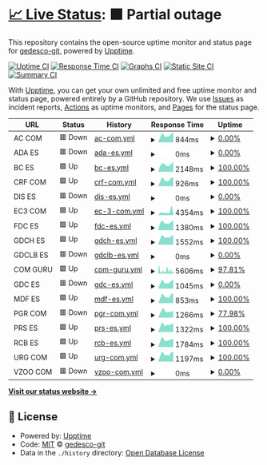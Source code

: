 # [📈 Live Status](https://demo.upptime.js.org): <!--live status--> **🟧 Partial outage**

This repository contains the open-source uptime monitor and status page for [gedesco-git](https://demo.upptime.js.org), powered by [Upptime](https://github.com/upptime/upptime).

[![Uptime CI](https://github.com/gedesco-git/uptime/workflows/Uptime%20CI/badge.svg)](https://github.com/gedesco-git/uptime/actions?query=workflow%3A%22Uptime+CI%22)
[![Response Time CI](https://github.com/gedesco-git/uptime/workflows/Response%20Time%20CI/badge.svg)](https://github.com/gedesco-git/uptime/actions?query=workflow%3A%22Response+Time+CI%22)
[![Graphs CI](https://github.com/gedesco-git/uptime/workflows/Graphs%20CI/badge.svg)](https://github.com/gedesco-git/uptime/actions?query=workflow%3A%22Graphs+CI%22)
[![Static Site CI](https://github.com/gedesco-git/uptime/workflows/Static%20Site%20CI/badge.svg)](https://github.com/gedesco-git/uptime/actions?query=workflow%3A%22Static+Site+CI%22)
[![Summary CI](https://github.com/gedesco-git/uptime/workflows/Summary%20CI/badge.svg)](https://github.com/gedesco-git/uptime/actions?query=workflow%3A%22Summary+CI%22)

With [Upptime](https://upptime.js.org), you can get your own unlimited and free uptime monitor and status page, powered entirely by a GitHub repository. We use [Issues](https://github.com/gedesco-git/uptime/issues) as incident reports, [Actions](https://github.com/gedesco-git/uptime/actions) as uptime monitors, and [Pages](https://demo.upptime.js.org) for the status page.

<!--start: status pages-->
<!-- This summary is generated by Upptime (https://github.com/upptime/upptime) -->
<!-- Do not edit this manually, your changes will be overwritten -->
<!-- prettier-ignore -->
| URL | Status | History | Response Time | Uptime |
| --- | ------ | ------- | ------------- | ------ |
| <img alt="" src="https://icons.duckduckgo.com/ip3/null.ico" height="13"> AC COM | 🟥 Down | [ac-com.yml](https://github.com/gedesco-git/uptime/commits/HEAD/history/ac-com.yml) | <details><summary><img alt="Response time graph" src="./graphs/ac-com/response-time-week.png" height="20"> 844ms</summary><br><a href="https://gedesco-git.github.io/uptime/history/ac-com"><img alt="Response time 521" src="https://img.shields.io/endpoint?url=https%3A%2F%2Fraw.githubusercontent.com%2Fgedesco-git%2Fuptime%2FHEAD%2Fapi%2Fac-com%2Fresponse-time.json"></a><br><a href="https://gedesco-git.github.io/uptime/history/ac-com"><img alt="24-hour response time 1116" src="https://img.shields.io/endpoint?url=https%3A%2F%2Fraw.githubusercontent.com%2Fgedesco-git%2Fuptime%2FHEAD%2Fapi%2Fac-com%2Fresponse-time-day.json"></a><br><a href="https://gedesco-git.github.io/uptime/history/ac-com"><img alt="7-day response time 844" src="https://img.shields.io/endpoint?url=https%3A%2F%2Fraw.githubusercontent.com%2Fgedesco-git%2Fuptime%2FHEAD%2Fapi%2Fac-com%2Fresponse-time-week.json"></a><br><a href="https://gedesco-git.github.io/uptime/history/ac-com"><img alt="30-day response time 832" src="https://img.shields.io/endpoint?url=https%3A%2F%2Fraw.githubusercontent.com%2Fgedesco-git%2Fuptime%2FHEAD%2Fapi%2Fac-com%2Fresponse-time-month.json"></a><br><a href="https://gedesco-git.github.io/uptime/history/ac-com"><img alt="1-year response time 672" src="https://img.shields.io/endpoint?url=https%3A%2F%2Fraw.githubusercontent.com%2Fgedesco-git%2Fuptime%2FHEAD%2Fapi%2Fac-com%2Fresponse-time-year.json"></a></details> | <details><summary><a href="https://gedesco-git.github.io/uptime/history/ac-com">0.00%</a></summary><a href="https://gedesco-git.github.io/uptime/history/ac-com"><img alt="All-time uptime 82.38%" src="https://img.shields.io/endpoint?url=https%3A%2F%2Fraw.githubusercontent.com%2Fgedesco-git%2Fuptime%2FHEAD%2Fapi%2Fac-com%2Fuptime.json"></a><br><a href="https://gedesco-git.github.io/uptime/history/ac-com"><img alt="24-hour uptime 0.00%" src="https://img.shields.io/endpoint?url=https%3A%2F%2Fraw.githubusercontent.com%2Fgedesco-git%2Fuptime%2FHEAD%2Fapi%2Fac-com%2Fuptime-day.json"></a><br><a href="https://gedesco-git.github.io/uptime/history/ac-com"><img alt="7-day uptime 0.00%" src="https://img.shields.io/endpoint?url=https%3A%2F%2Fraw.githubusercontent.com%2Fgedesco-git%2Fuptime%2FHEAD%2Fapi%2Fac-com%2Fuptime-week.json"></a><br><a href="https://gedesco-git.github.io/uptime/history/ac-com"><img alt="30-day uptime 0.00%" src="https://img.shields.io/endpoint?url=https%3A%2F%2Fraw.githubusercontent.com%2Fgedesco-git%2Fuptime%2FHEAD%2Fapi%2Fac-com%2Fuptime-month.json"></a><br><a href="https://gedesco-git.github.io/uptime/history/ac-com"><img alt="1-year uptime 64.81%" src="https://img.shields.io/endpoint?url=https%3A%2F%2Fraw.githubusercontent.com%2Fgedesco-git%2Fuptime%2FHEAD%2Fapi%2Fac-com%2Fuptime-year.json"></a></details>
| <img alt="" src="https://icons.duckduckgo.com/ip3/null.ico" height="13"> ADA ES | 🟥 Down | [ada-es.yml](https://github.com/gedesco-git/uptime/commits/HEAD/history/ada-es.yml) | <details><summary><img alt="Response time graph" src="./graphs/ada-es/response-time-week.png" height="20"> 0ms</summary><br><a href="https://gedesco-git.github.io/uptime/history/ada-es"><img alt="Response time 1305" src="https://img.shields.io/endpoint?url=https%3A%2F%2Fraw.githubusercontent.com%2Fgedesco-git%2Fuptime%2FHEAD%2Fapi%2Fada-es%2Fresponse-time.json"></a><br><a href="https://gedesco-git.github.io/uptime/history/ada-es"><img alt="24-hour response time 0" src="https://img.shields.io/endpoint?url=https%3A%2F%2Fraw.githubusercontent.com%2Fgedesco-git%2Fuptime%2FHEAD%2Fapi%2Fada-es%2Fresponse-time-day.json"></a><br><a href="https://gedesco-git.github.io/uptime/history/ada-es"><img alt="7-day response time 0" src="https://img.shields.io/endpoint?url=https%3A%2F%2Fraw.githubusercontent.com%2Fgedesco-git%2Fuptime%2FHEAD%2Fapi%2Fada-es%2Fresponse-time-week.json"></a><br><a href="https://gedesco-git.github.io/uptime/history/ada-es"><img alt="30-day response time 0" src="https://img.shields.io/endpoint?url=https%3A%2F%2Fraw.githubusercontent.com%2Fgedesco-git%2Fuptime%2FHEAD%2Fapi%2Fada-es%2Fresponse-time-month.json"></a><br><a href="https://gedesco-git.github.io/uptime/history/ada-es"><img alt="1-year response time 1417" src="https://img.shields.io/endpoint?url=https%3A%2F%2Fraw.githubusercontent.com%2Fgedesco-git%2Fuptime%2FHEAD%2Fapi%2Fada-es%2Fresponse-time-year.json"></a></details> | <details><summary><a href="https://gedesco-git.github.io/uptime/history/ada-es">0.00%</a></summary><a href="https://gedesco-git.github.io/uptime/history/ada-es"><img alt="All-time uptime 87.82%" src="https://img.shields.io/endpoint?url=https%3A%2F%2Fraw.githubusercontent.com%2Fgedesco-git%2Fuptime%2FHEAD%2Fapi%2Fada-es%2Fuptime.json"></a><br><a href="https://gedesco-git.github.io/uptime/history/ada-es"><img alt="24-hour uptime 0.00%" src="https://img.shields.io/endpoint?url=https%3A%2F%2Fraw.githubusercontent.com%2Fgedesco-git%2Fuptime%2FHEAD%2Fapi%2Fada-es%2Fuptime-day.json"></a><br><a href="https://gedesco-git.github.io/uptime/history/ada-es"><img alt="7-day uptime 0.00%" src="https://img.shields.io/endpoint?url=https%3A%2F%2Fraw.githubusercontent.com%2Fgedesco-git%2Fuptime%2FHEAD%2Fapi%2Fada-es%2Fuptime-week.json"></a><br><a href="https://gedesco-git.github.io/uptime/history/ada-es"><img alt="30-day uptime 0.00%" src="https://img.shields.io/endpoint?url=https%3A%2F%2Fraw.githubusercontent.com%2Fgedesco-git%2Fuptime%2FHEAD%2Fapi%2Fada-es%2Fuptime-month.json"></a><br><a href="https://gedesco-git.github.io/uptime/history/ada-es"><img alt="1-year uptime 75.74%" src="https://img.shields.io/endpoint?url=https%3A%2F%2Fraw.githubusercontent.com%2Fgedesco-git%2Fuptime%2FHEAD%2Fapi%2Fada-es%2Fuptime-year.json"></a></details>
| <img alt="" src="https://icons.duckduckgo.com/ip3/null.ico" height="13"> BC ES | 🟩 Up | [bc-es.yml](https://github.com/gedesco-git/uptime/commits/HEAD/history/bc-es.yml) | <details><summary><img alt="Response time graph" src="./graphs/bc-es/response-time-week.png" height="20"> 2148ms</summary><br><a href="https://gedesco-git.github.io/uptime/history/bc-es"><img alt="Response time 1154" src="https://img.shields.io/endpoint?url=https%3A%2F%2Fraw.githubusercontent.com%2Fgedesco-git%2Fuptime%2FHEAD%2Fapi%2Fbc-es%2Fresponse-time.json"></a><br><a href="https://gedesco-git.github.io/uptime/history/bc-es"><img alt="24-hour response time 2927" src="https://img.shields.io/endpoint?url=https%3A%2F%2Fraw.githubusercontent.com%2Fgedesco-git%2Fuptime%2FHEAD%2Fapi%2Fbc-es%2Fresponse-time-day.json"></a><br><a href="https://gedesco-git.github.io/uptime/history/bc-es"><img alt="7-day response time 2148" src="https://img.shields.io/endpoint?url=https%3A%2F%2Fraw.githubusercontent.com%2Fgedesco-git%2Fuptime%2FHEAD%2Fapi%2Fbc-es%2Fresponse-time-week.json"></a><br><a href="https://gedesco-git.github.io/uptime/history/bc-es"><img alt="30-day response time 1395" src="https://img.shields.io/endpoint?url=https%3A%2F%2Fraw.githubusercontent.com%2Fgedesco-git%2Fuptime%2FHEAD%2Fapi%2Fbc-es%2Fresponse-time-month.json"></a><br><a href="https://gedesco-git.github.io/uptime/history/bc-es"><img alt="1-year response time 1146" src="https://img.shields.io/endpoint?url=https%3A%2F%2Fraw.githubusercontent.com%2Fgedesco-git%2Fuptime%2FHEAD%2Fapi%2Fbc-es%2Fresponse-time-year.json"></a></details> | <details><summary><a href="https://gedesco-git.github.io/uptime/history/bc-es">100.00%</a></summary><a href="https://gedesco-git.github.io/uptime/history/bc-es"><img alt="All-time uptime 72.93%" src="https://img.shields.io/endpoint?url=https%3A%2F%2Fraw.githubusercontent.com%2Fgedesco-git%2Fuptime%2FHEAD%2Fapi%2Fbc-es%2Fuptime.json"></a><br><a href="https://gedesco-git.github.io/uptime/history/bc-es"><img alt="24-hour uptime 100.00%" src="https://img.shields.io/endpoint?url=https%3A%2F%2Fraw.githubusercontent.com%2Fgedesco-git%2Fuptime%2FHEAD%2Fapi%2Fbc-es%2Fuptime-day.json"></a><br><a href="https://gedesco-git.github.io/uptime/history/bc-es"><img alt="7-day uptime 100.00%" src="https://img.shields.io/endpoint?url=https%3A%2F%2Fraw.githubusercontent.com%2Fgedesco-git%2Fuptime%2FHEAD%2Fapi%2Fbc-es%2Fuptime-week.json"></a><br><a href="https://gedesco-git.github.io/uptime/history/bc-es"><img alt="30-day uptime 100.00%" src="https://img.shields.io/endpoint?url=https%3A%2F%2Fraw.githubusercontent.com%2Fgedesco-git%2Fuptime%2FHEAD%2Fapi%2Fbc-es%2Fuptime-month.json"></a><br><a href="https://gedesco-git.github.io/uptime/history/bc-es"><img alt="1-year uptime 71.56%" src="https://img.shields.io/endpoint?url=https%3A%2F%2Fraw.githubusercontent.com%2Fgedesco-git%2Fuptime%2FHEAD%2Fapi%2Fbc-es%2Fuptime-year.json"></a></details>
| <img alt="" src="https://icons.duckduckgo.com/ip3/null.ico" height="13"> CRF COM | 🟩 Up | [crf-com.yml](https://github.com/gedesco-git/uptime/commits/HEAD/history/crf-com.yml) | <details><summary><img alt="Response time graph" src="./graphs/crf-com/response-time-week.png" height="20"> 926ms</summary><br><a href="https://gedesco-git.github.io/uptime/history/crf-com"><img alt="Response time 929" src="https://img.shields.io/endpoint?url=https%3A%2F%2Fraw.githubusercontent.com%2Fgedesco-git%2Fuptime%2FHEAD%2Fapi%2Fcrf-com%2Fresponse-time.json"></a><br><a href="https://gedesco-git.github.io/uptime/history/crf-com"><img alt="24-hour response time 1174" src="https://img.shields.io/endpoint?url=https%3A%2F%2Fraw.githubusercontent.com%2Fgedesco-git%2Fuptime%2FHEAD%2Fapi%2Fcrf-com%2Fresponse-time-day.json"></a><br><a href="https://gedesco-git.github.io/uptime/history/crf-com"><img alt="7-day response time 926" src="https://img.shields.io/endpoint?url=https%3A%2F%2Fraw.githubusercontent.com%2Fgedesco-git%2Fuptime%2FHEAD%2Fapi%2Fcrf-com%2Fresponse-time-week.json"></a><br><a href="https://gedesco-git.github.io/uptime/history/crf-com"><img alt="30-day response time 901" src="https://img.shields.io/endpoint?url=https%3A%2F%2Fraw.githubusercontent.com%2Fgedesco-git%2Fuptime%2FHEAD%2Fapi%2Fcrf-com%2Fresponse-time-month.json"></a><br><a href="https://gedesco-git.github.io/uptime/history/crf-com"><img alt="1-year response time 917" src="https://img.shields.io/endpoint?url=https%3A%2F%2Fraw.githubusercontent.com%2Fgedesco-git%2Fuptime%2FHEAD%2Fapi%2Fcrf-com%2Fresponse-time-year.json"></a></details> | <details><summary><a href="https://gedesco-git.github.io/uptime/history/crf-com">100.00%</a></summary><a href="https://gedesco-git.github.io/uptime/history/crf-com"><img alt="All-time uptime 97.85%" src="https://img.shields.io/endpoint?url=https%3A%2F%2Fraw.githubusercontent.com%2Fgedesco-git%2Fuptime%2FHEAD%2Fapi%2Fcrf-com%2Fuptime.json"></a><br><a href="https://gedesco-git.github.io/uptime/history/crf-com"><img alt="24-hour uptime 100.00%" src="https://img.shields.io/endpoint?url=https%3A%2F%2Fraw.githubusercontent.com%2Fgedesco-git%2Fuptime%2FHEAD%2Fapi%2Fcrf-com%2Fuptime-day.json"></a><br><a href="https://gedesco-git.github.io/uptime/history/crf-com"><img alt="7-day uptime 100.00%" src="https://img.shields.io/endpoint?url=https%3A%2F%2Fraw.githubusercontent.com%2Fgedesco-git%2Fuptime%2FHEAD%2Fapi%2Fcrf-com%2Fuptime-week.json"></a><br><a href="https://gedesco-git.github.io/uptime/history/crf-com"><img alt="30-day uptime 100.00%" src="https://img.shields.io/endpoint?url=https%3A%2F%2Fraw.githubusercontent.com%2Fgedesco-git%2Fuptime%2FHEAD%2Fapi%2Fcrf-com%2Fuptime-month.json"></a><br><a href="https://gedesco-git.github.io/uptime/history/crf-com"><img alt="1-year uptime 95.72%" src="https://img.shields.io/endpoint?url=https%3A%2F%2Fraw.githubusercontent.com%2Fgedesco-git%2Fuptime%2FHEAD%2Fapi%2Fcrf-com%2Fuptime-year.json"></a></details>
| <img alt="" src="https://icons.duckduckgo.com/ip3/null.ico" height="13"> DIS ES | 🟥 Down | [dis-es.yml](https://github.com/gedesco-git/uptime/commits/HEAD/history/dis-es.yml) | <details><summary><img alt="Response time graph" src="./graphs/dis-es/response-time-week.png" height="20"> 0ms</summary><br><a href="https://gedesco-git.github.io/uptime/history/dis-es"><img alt="Response time 965" src="https://img.shields.io/endpoint?url=https%3A%2F%2Fraw.githubusercontent.com%2Fgedesco-git%2Fuptime%2FHEAD%2Fapi%2Fdis-es%2Fresponse-time.json"></a><br><a href="https://gedesco-git.github.io/uptime/history/dis-es"><img alt="24-hour response time 0" src="https://img.shields.io/endpoint?url=https%3A%2F%2Fraw.githubusercontent.com%2Fgedesco-git%2Fuptime%2FHEAD%2Fapi%2Fdis-es%2Fresponse-time-day.json"></a><br><a href="https://gedesco-git.github.io/uptime/history/dis-es"><img alt="7-day response time 0" src="https://img.shields.io/endpoint?url=https%3A%2F%2Fraw.githubusercontent.com%2Fgedesco-git%2Fuptime%2FHEAD%2Fapi%2Fdis-es%2Fresponse-time-week.json"></a><br><a href="https://gedesco-git.github.io/uptime/history/dis-es"><img alt="30-day response time 953" src="https://img.shields.io/endpoint?url=https%3A%2F%2Fraw.githubusercontent.com%2Fgedesco-git%2Fuptime%2FHEAD%2Fapi%2Fdis-es%2Fresponse-time-month.json"></a><br><a href="https://gedesco-git.github.io/uptime/history/dis-es"><img alt="1-year response time 971" src="https://img.shields.io/endpoint?url=https%3A%2F%2Fraw.githubusercontent.com%2Fgedesco-git%2Fuptime%2FHEAD%2Fapi%2Fdis-es%2Fresponse-time-year.json"></a></details> | <details><summary><a href="https://gedesco-git.github.io/uptime/history/dis-es">0.00%</a></summary><a href="https://gedesco-git.github.io/uptime/history/dis-es"><img alt="All-time uptime 82.72%" src="https://img.shields.io/endpoint?url=https%3A%2F%2Fraw.githubusercontent.com%2Fgedesco-git%2Fuptime%2FHEAD%2Fapi%2Fdis-es%2Fuptime.json"></a><br><a href="https://gedesco-git.github.io/uptime/history/dis-es"><img alt="24-hour uptime 0.00%" src="https://img.shields.io/endpoint?url=https%3A%2F%2Fraw.githubusercontent.com%2Fgedesco-git%2Fuptime%2FHEAD%2Fapi%2Fdis-es%2Fuptime-day.json"></a><br><a href="https://gedesco-git.github.io/uptime/history/dis-es"><img alt="7-day uptime 0.00%" src="https://img.shields.io/endpoint?url=https%3A%2F%2Fraw.githubusercontent.com%2Fgedesco-git%2Fuptime%2FHEAD%2Fapi%2Fdis-es%2Fuptime-week.json"></a><br><a href="https://gedesco-git.github.io/uptime/history/dis-es"><img alt="30-day uptime 0.00%" src="https://img.shields.io/endpoint?url=https%3A%2F%2Fraw.githubusercontent.com%2Fgedesco-git%2Fuptime%2FHEAD%2Fapi%2Fdis-es%2Fuptime-month.json"></a><br><a href="https://gedesco-git.github.io/uptime/history/dis-es"><img alt="1-year uptime 65.50%" src="https://img.shields.io/endpoint?url=https%3A%2F%2Fraw.githubusercontent.com%2Fgedesco-git%2Fuptime%2FHEAD%2Fapi%2Fdis-es%2Fuptime-year.json"></a></details>
| <img alt="" src="https://icons.duckduckgo.com/ip3/null.ico" height="13"> EC3 COM | 🟩 Up | [ec-3-com.yml](https://github.com/gedesco-git/uptime/commits/HEAD/history/ec-3-com.yml) | <details><summary><img alt="Response time graph" src="./graphs/ec-3-com/response-time-week.png" height="20"> 4354ms</summary><br><a href="https://gedesco-git.github.io/uptime/history/ec-3-com"><img alt="Response time 1249" src="https://img.shields.io/endpoint?url=https%3A%2F%2Fraw.githubusercontent.com%2Fgedesco-git%2Fuptime%2FHEAD%2Fapi%2Fec-3-com%2Fresponse-time.json"></a><br><a href="https://gedesco-git.github.io/uptime/history/ec-3-com"><img alt="24-hour response time 3443" src="https://img.shields.io/endpoint?url=https%3A%2F%2Fraw.githubusercontent.com%2Fgedesco-git%2Fuptime%2FHEAD%2Fapi%2Fec-3-com%2Fresponse-time-day.json"></a><br><a href="https://gedesco-git.github.io/uptime/history/ec-3-com"><img alt="7-day response time 4354" src="https://img.shields.io/endpoint?url=https%3A%2F%2Fraw.githubusercontent.com%2Fgedesco-git%2Fuptime%2FHEAD%2Fapi%2Fec-3-com%2Fresponse-time-week.json"></a><br><a href="https://gedesco-git.github.io/uptime/history/ec-3-com"><img alt="30-day response time 3954" src="https://img.shields.io/endpoint?url=https%3A%2F%2Fraw.githubusercontent.com%2Fgedesco-git%2Fuptime%2FHEAD%2Fapi%2Fec-3-com%2Fresponse-time-month.json"></a><br><a href="https://gedesco-git.github.io/uptime/history/ec-3-com"><img alt="1-year response time 1484" src="https://img.shields.io/endpoint?url=https%3A%2F%2Fraw.githubusercontent.com%2Fgedesco-git%2Fuptime%2FHEAD%2Fapi%2Fec-3-com%2Fresponse-time-year.json"></a></details> | <details><summary><a href="https://gedesco-git.github.io/uptime/history/ec-3-com">100.00%</a></summary><a href="https://gedesco-git.github.io/uptime/history/ec-3-com"><img alt="All-time uptime 99.92%" src="https://img.shields.io/endpoint?url=https%3A%2F%2Fraw.githubusercontent.com%2Fgedesco-git%2Fuptime%2FHEAD%2Fapi%2Fec-3-com%2Fuptime.json"></a><br><a href="https://gedesco-git.github.io/uptime/history/ec-3-com"><img alt="24-hour uptime 100.00%" src="https://img.shields.io/endpoint?url=https%3A%2F%2Fraw.githubusercontent.com%2Fgedesco-git%2Fuptime%2FHEAD%2Fapi%2Fec-3-com%2Fuptime-day.json"></a><br><a href="https://gedesco-git.github.io/uptime/history/ec-3-com"><img alt="7-day uptime 100.00%" src="https://img.shields.io/endpoint?url=https%3A%2F%2Fraw.githubusercontent.com%2Fgedesco-git%2Fuptime%2FHEAD%2Fapi%2Fec-3-com%2Fuptime-week.json"></a><br><a href="https://gedesco-git.github.io/uptime/history/ec-3-com"><img alt="30-day uptime 100.00%" src="https://img.shields.io/endpoint?url=https%3A%2F%2Fraw.githubusercontent.com%2Fgedesco-git%2Fuptime%2FHEAD%2Fapi%2Fec-3-com%2Fuptime-month.json"></a><br><a href="https://gedesco-git.github.io/uptime/history/ec-3-com"><img alt="1-year uptime 99.86%" src="https://img.shields.io/endpoint?url=https%3A%2F%2Fraw.githubusercontent.com%2Fgedesco-git%2Fuptime%2FHEAD%2Fapi%2Fec-3-com%2Fuptime-year.json"></a></details>
| <img alt="" src="https://icons.duckduckgo.com/ip3/null.ico" height="13"> FDC ES | 🟩 Up | [fdc-es.yml](https://github.com/gedesco-git/uptime/commits/HEAD/history/fdc-es.yml) | <details><summary><img alt="Response time graph" src="./graphs/fdc-es/response-time-week.png" height="20"> 1380ms</summary><br><a href="https://gedesco-git.github.io/uptime/history/fdc-es"><img alt="Response time 674" src="https://img.shields.io/endpoint?url=https%3A%2F%2Fraw.githubusercontent.com%2Fgedesco-git%2Fuptime%2FHEAD%2Fapi%2Ffdc-es%2Fresponse-time.json"></a><br><a href="https://gedesco-git.github.io/uptime/history/fdc-es"><img alt="24-hour response time 1672" src="https://img.shields.io/endpoint?url=https%3A%2F%2Fraw.githubusercontent.com%2Fgedesco-git%2Fuptime%2FHEAD%2Fapi%2Ffdc-es%2Fresponse-time-day.json"></a><br><a href="https://gedesco-git.github.io/uptime/history/fdc-es"><img alt="7-day response time 1380" src="https://img.shields.io/endpoint?url=https%3A%2F%2Fraw.githubusercontent.com%2Fgedesco-git%2Fuptime%2FHEAD%2Fapi%2Ffdc-es%2Fresponse-time-week.json"></a><br><a href="https://gedesco-git.github.io/uptime/history/fdc-es"><img alt="30-day response time 1588" src="https://img.shields.io/endpoint?url=https%3A%2F%2Fraw.githubusercontent.com%2Fgedesco-git%2Fuptime%2FHEAD%2Fapi%2Ffdc-es%2Fresponse-time-month.json"></a><br><a href="https://gedesco-git.github.io/uptime/history/fdc-es"><img alt="1-year response time 883" src="https://img.shields.io/endpoint?url=https%3A%2F%2Fraw.githubusercontent.com%2Fgedesco-git%2Fuptime%2FHEAD%2Fapi%2Ffdc-es%2Fresponse-time-year.json"></a></details> | <details><summary><a href="https://gedesco-git.github.io/uptime/history/fdc-es">100.00%</a></summary><a href="https://gedesco-git.github.io/uptime/history/fdc-es"><img alt="All-time uptime 99.80%" src="https://img.shields.io/endpoint?url=https%3A%2F%2Fraw.githubusercontent.com%2Fgedesco-git%2Fuptime%2FHEAD%2Fapi%2Ffdc-es%2Fuptime.json"></a><br><a href="https://gedesco-git.github.io/uptime/history/fdc-es"><img alt="24-hour uptime 100.00%" src="https://img.shields.io/endpoint?url=https%3A%2F%2Fraw.githubusercontent.com%2Fgedesco-git%2Fuptime%2FHEAD%2Fapi%2Ffdc-es%2Fuptime-day.json"></a><br><a href="https://gedesco-git.github.io/uptime/history/fdc-es"><img alt="7-day uptime 100.00%" src="https://img.shields.io/endpoint?url=https%3A%2F%2Fraw.githubusercontent.com%2Fgedesco-git%2Fuptime%2FHEAD%2Fapi%2Ffdc-es%2Fuptime-week.json"></a><br><a href="https://gedesco-git.github.io/uptime/history/fdc-es"><img alt="30-day uptime 100.00%" src="https://img.shields.io/endpoint?url=https%3A%2F%2Fraw.githubusercontent.com%2Fgedesco-git%2Fuptime%2FHEAD%2Fapi%2Ffdc-es%2Fuptime-month.json"></a><br><a href="https://gedesco-git.github.io/uptime/history/fdc-es"><img alt="1-year uptime 99.61%" src="https://img.shields.io/endpoint?url=https%3A%2F%2Fraw.githubusercontent.com%2Fgedesco-git%2Fuptime%2FHEAD%2Fapi%2Ffdc-es%2Fuptime-year.json"></a></details>
| <img alt="" src="https://icons.duckduckgo.com/ip3/null.ico" height="13"> GDCH ES | 🟩 Up | [gdch-es.yml](https://github.com/gedesco-git/uptime/commits/HEAD/history/gdch-es.yml) | <details><summary><img alt="Response time graph" src="./graphs/gdch-es/response-time-week.png" height="20"> 1552ms</summary><br><a href="https://gedesco-git.github.io/uptime/history/gdch-es"><img alt="Response time 2565" src="https://img.shields.io/endpoint?url=https%3A%2F%2Fraw.githubusercontent.com%2Fgedesco-git%2Fuptime%2FHEAD%2Fapi%2Fgdch-es%2Fresponse-time.json"></a><br><a href="https://gedesco-git.github.io/uptime/history/gdch-es"><img alt="24-hour response time 1854" src="https://img.shields.io/endpoint?url=https%3A%2F%2Fraw.githubusercontent.com%2Fgedesco-git%2Fuptime%2FHEAD%2Fapi%2Fgdch-es%2Fresponse-time-day.json"></a><br><a href="https://gedesco-git.github.io/uptime/history/gdch-es"><img alt="7-day response time 1552" src="https://img.shields.io/endpoint?url=https%3A%2F%2Fraw.githubusercontent.com%2Fgedesco-git%2Fuptime%2FHEAD%2Fapi%2Fgdch-es%2Fresponse-time-week.json"></a><br><a href="https://gedesco-git.github.io/uptime/history/gdch-es"><img alt="30-day response time 1569" src="https://img.shields.io/endpoint?url=https%3A%2F%2Fraw.githubusercontent.com%2Fgedesco-git%2Fuptime%2FHEAD%2Fapi%2Fgdch-es%2Fresponse-time-month.json"></a><br><a href="https://gedesco-git.github.io/uptime/history/gdch-es"><img alt="1-year response time 2345" src="https://img.shields.io/endpoint?url=https%3A%2F%2Fraw.githubusercontent.com%2Fgedesco-git%2Fuptime%2FHEAD%2Fapi%2Fgdch-es%2Fresponse-time-year.json"></a></details> | <details><summary><a href="https://gedesco-git.github.io/uptime/history/gdch-es">100.00%</a></summary><a href="https://gedesco-git.github.io/uptime/history/gdch-es"><img alt="All-time uptime 90.97%" src="https://img.shields.io/endpoint?url=https%3A%2F%2Fraw.githubusercontent.com%2Fgedesco-git%2Fuptime%2FHEAD%2Fapi%2Fgdch-es%2Fuptime.json"></a><br><a href="https://gedesco-git.github.io/uptime/history/gdch-es"><img alt="24-hour uptime 100.00%" src="https://img.shields.io/endpoint?url=https%3A%2F%2Fraw.githubusercontent.com%2Fgedesco-git%2Fuptime%2FHEAD%2Fapi%2Fgdch-es%2Fuptime-day.json"></a><br><a href="https://gedesco-git.github.io/uptime/history/gdch-es"><img alt="7-day uptime 100.00%" src="https://img.shields.io/endpoint?url=https%3A%2F%2Fraw.githubusercontent.com%2Fgedesco-git%2Fuptime%2FHEAD%2Fapi%2Fgdch-es%2Fuptime-week.json"></a><br><a href="https://gedesco-git.github.io/uptime/history/gdch-es"><img alt="30-day uptime 100.00%" src="https://img.shields.io/endpoint?url=https%3A%2F%2Fraw.githubusercontent.com%2Fgedesco-git%2Fuptime%2FHEAD%2Fapi%2Fgdch-es%2Fuptime-month.json"></a><br><a href="https://gedesco-git.github.io/uptime/history/gdch-es"><img alt="1-year uptime 82.03%" src="https://img.shields.io/endpoint?url=https%3A%2F%2Fraw.githubusercontent.com%2Fgedesco-git%2Fuptime%2FHEAD%2Fapi%2Fgdch-es%2Fuptime-year.json"></a></details>
| <img alt="" src="https://icons.duckduckgo.com/ip3/null.ico" height="13"> GDCLB ES | 🟥 Down | [gdclb-es.yml](https://github.com/gedesco-git/uptime/commits/HEAD/history/gdclb-es.yml) | <details><summary><img alt="Response time graph" src="./graphs/gdclb-es/response-time-week.png" height="20"> 0ms</summary><br><a href="https://gedesco-git.github.io/uptime/history/gdclb-es"><img alt="Response time 1403" src="https://img.shields.io/endpoint?url=https%3A%2F%2Fraw.githubusercontent.com%2Fgedesco-git%2Fuptime%2FHEAD%2Fapi%2Fgdclb-es%2Fresponse-time.json"></a><br><a href="https://gedesco-git.github.io/uptime/history/gdclb-es"><img alt="24-hour response time 0" src="https://img.shields.io/endpoint?url=https%3A%2F%2Fraw.githubusercontent.com%2Fgedesco-git%2Fuptime%2FHEAD%2Fapi%2Fgdclb-es%2Fresponse-time-day.json"></a><br><a href="https://gedesco-git.github.io/uptime/history/gdclb-es"><img alt="7-day response time 0" src="https://img.shields.io/endpoint?url=https%3A%2F%2Fraw.githubusercontent.com%2Fgedesco-git%2Fuptime%2FHEAD%2Fapi%2Fgdclb-es%2Fresponse-time-week.json"></a><br><a href="https://gedesco-git.github.io/uptime/history/gdclb-es"><img alt="30-day response time 0" src="https://img.shields.io/endpoint?url=https%3A%2F%2Fraw.githubusercontent.com%2Fgedesco-git%2Fuptime%2FHEAD%2Fapi%2Fgdclb-es%2Fresponse-time-month.json"></a><br><a href="https://gedesco-git.github.io/uptime/history/gdclb-es"><img alt="1-year response time 1363" src="https://img.shields.io/endpoint?url=https%3A%2F%2Fraw.githubusercontent.com%2Fgedesco-git%2Fuptime%2FHEAD%2Fapi%2Fgdclb-es%2Fresponse-time-year.json"></a></details> | <details><summary><a href="https://gedesco-git.github.io/uptime/history/gdclb-es">0.00%</a></summary><a href="https://gedesco-git.github.io/uptime/history/gdclb-es"><img alt="All-time uptime 81.98%" src="https://img.shields.io/endpoint?url=https%3A%2F%2Fraw.githubusercontent.com%2Fgedesco-git%2Fuptime%2FHEAD%2Fapi%2Fgdclb-es%2Fuptime.json"></a><br><a href="https://gedesco-git.github.io/uptime/history/gdclb-es"><img alt="24-hour uptime 0.00%" src="https://img.shields.io/endpoint?url=https%3A%2F%2Fraw.githubusercontent.com%2Fgedesco-git%2Fuptime%2FHEAD%2Fapi%2Fgdclb-es%2Fuptime-day.json"></a><br><a href="https://gedesco-git.github.io/uptime/history/gdclb-es"><img alt="7-day uptime 0.00%" src="https://img.shields.io/endpoint?url=https%3A%2F%2Fraw.githubusercontent.com%2Fgedesco-git%2Fuptime%2FHEAD%2Fapi%2Fgdclb-es%2Fuptime-week.json"></a><br><a href="https://gedesco-git.github.io/uptime/history/gdclb-es"><img alt="30-day uptime 0.00%" src="https://img.shields.io/endpoint?url=https%3A%2F%2Fraw.githubusercontent.com%2Fgedesco-git%2Fuptime%2FHEAD%2Fapi%2Fgdclb-es%2Fuptime-month.json"></a><br><a href="https://gedesco-git.github.io/uptime/history/gdclb-es"><img alt="1-year uptime 64.22%" src="https://img.shields.io/endpoint?url=https%3A%2F%2Fraw.githubusercontent.com%2Fgedesco-git%2Fuptime%2FHEAD%2Fapi%2Fgdclb-es%2Fuptime-year.json"></a></details>
| <img alt="" src="https://icons.duckduckgo.com/ip3/null.ico" height="13"> COM GURU | 🟩 Up | [com-guru.yml](https://github.com/gedesco-git/uptime/commits/HEAD/history/com-guru.yml) | <details><summary><img alt="Response time graph" src="./graphs/com-guru/response-time-week.png" height="20"> 5606ms</summary><br><a href="https://gedesco-git.github.io/uptime/history/com-guru"><img alt="Response time 7323" src="https://img.shields.io/endpoint?url=https%3A%2F%2Fraw.githubusercontent.com%2Fgedesco-git%2Fuptime%2FHEAD%2Fapi%2Fcom-guru%2Fresponse-time.json"></a><br><a href="https://gedesco-git.github.io/uptime/history/com-guru"><img alt="24-hour response time 4711" src="https://img.shields.io/endpoint?url=https%3A%2F%2Fraw.githubusercontent.com%2Fgedesco-git%2Fuptime%2FHEAD%2Fapi%2Fcom-guru%2Fresponse-time-day.json"></a><br><a href="https://gedesco-git.github.io/uptime/history/com-guru"><img alt="7-day response time 5606" src="https://img.shields.io/endpoint?url=https%3A%2F%2Fraw.githubusercontent.com%2Fgedesco-git%2Fuptime%2FHEAD%2Fapi%2Fcom-guru%2Fresponse-time-week.json"></a><br><a href="https://gedesco-git.github.io/uptime/history/com-guru"><img alt="30-day response time 9152" src="https://img.shields.io/endpoint?url=https%3A%2F%2Fraw.githubusercontent.com%2Fgedesco-git%2Fuptime%2FHEAD%2Fapi%2Fcom-guru%2Fresponse-time-month.json"></a><br><a href="https://gedesco-git.github.io/uptime/history/com-guru"><img alt="1-year response time 7991" src="https://img.shields.io/endpoint?url=https%3A%2F%2Fraw.githubusercontent.com%2Fgedesco-git%2Fuptime%2FHEAD%2Fapi%2Fcom-guru%2Fresponse-time-year.json"></a></details> | <details><summary><a href="https://gedesco-git.github.io/uptime/history/com-guru">97.81%</a></summary><a href="https://gedesco-git.github.io/uptime/history/com-guru"><img alt="All-time uptime 99.24%" src="https://img.shields.io/endpoint?url=https%3A%2F%2Fraw.githubusercontent.com%2Fgedesco-git%2Fuptime%2FHEAD%2Fapi%2Fcom-guru%2Fuptime.json"></a><br><a href="https://gedesco-git.github.io/uptime/history/com-guru"><img alt="24-hour uptime 92.40%" src="https://img.shields.io/endpoint?url=https%3A%2F%2Fraw.githubusercontent.com%2Fgedesco-git%2Fuptime%2FHEAD%2Fapi%2Fcom-guru%2Fuptime-day.json"></a><br><a href="https://gedesco-git.github.io/uptime/history/com-guru"><img alt="7-day uptime 97.81%" src="https://img.shields.io/endpoint?url=https%3A%2F%2Fraw.githubusercontent.com%2Fgedesco-git%2Fuptime%2FHEAD%2Fapi%2Fcom-guru%2Fuptime-week.json"></a><br><a href="https://gedesco-git.github.io/uptime/history/com-guru"><img alt="30-day uptime 97.61%" src="https://img.shields.io/endpoint?url=https%3A%2F%2Fraw.githubusercontent.com%2Fgedesco-git%2Fuptime%2FHEAD%2Fapi%2Fcom-guru%2Fuptime-month.json"></a><br><a href="https://gedesco-git.github.io/uptime/history/com-guru"><img alt="1-year uptime 98.61%" src="https://img.shields.io/endpoint?url=https%3A%2F%2Fraw.githubusercontent.com%2Fgedesco-git%2Fuptime%2FHEAD%2Fapi%2Fcom-guru%2Fuptime-year.json"></a></details>
| <img alt="" src="https://icons.duckduckgo.com/ip3/null.ico" height="13"> GDC ES | 🟥 Down | [gdc-es.yml](https://github.com/gedesco-git/uptime/commits/HEAD/history/gdc-es.yml) | <details><summary><img alt="Response time graph" src="./graphs/gdc-es/response-time-week.png" height="20"> 1045ms</summary><br><a href="https://gedesco-git.github.io/uptime/history/gdc-es"><img alt="Response time 438" src="https://img.shields.io/endpoint?url=https%3A%2F%2Fraw.githubusercontent.com%2Fgedesco-git%2Fuptime%2FHEAD%2Fapi%2Fgdc-es%2Fresponse-time.json"></a><br><a href="https://gedesco-git.github.io/uptime/history/gdc-es"><img alt="24-hour response time 1403" src="https://img.shields.io/endpoint?url=https%3A%2F%2Fraw.githubusercontent.com%2Fgedesco-git%2Fuptime%2FHEAD%2Fapi%2Fgdc-es%2Fresponse-time-day.json"></a><br><a href="https://gedesco-git.github.io/uptime/history/gdc-es"><img alt="7-day response time 1045" src="https://img.shields.io/endpoint?url=https%3A%2F%2Fraw.githubusercontent.com%2Fgedesco-git%2Fuptime%2FHEAD%2Fapi%2Fgdc-es%2Fresponse-time-week.json"></a><br><a href="https://gedesco-git.github.io/uptime/history/gdc-es"><img alt="30-day response time 1060" src="https://img.shields.io/endpoint?url=https%3A%2F%2Fraw.githubusercontent.com%2Fgedesco-git%2Fuptime%2FHEAD%2Fapi%2Fgdc-es%2Fresponse-time-month.json"></a><br><a href="https://gedesco-git.github.io/uptime/history/gdc-es"><img alt="1-year response time 544" src="https://img.shields.io/endpoint?url=https%3A%2F%2Fraw.githubusercontent.com%2Fgedesco-git%2Fuptime%2FHEAD%2Fapi%2Fgdc-es%2Fresponse-time-year.json"></a></details> | <details><summary><a href="https://gedesco-git.github.io/uptime/history/gdc-es">0.00%</a></summary><a href="https://gedesco-git.github.io/uptime/history/gdc-es"><img alt="All-time uptime 82.73%" src="https://img.shields.io/endpoint?url=https%3A%2F%2Fraw.githubusercontent.com%2Fgedesco-git%2Fuptime%2FHEAD%2Fapi%2Fgdc-es%2Fuptime.json"></a><br><a href="https://gedesco-git.github.io/uptime/history/gdc-es"><img alt="24-hour uptime 0.00%" src="https://img.shields.io/endpoint?url=https%3A%2F%2Fraw.githubusercontent.com%2Fgedesco-git%2Fuptime%2FHEAD%2Fapi%2Fgdc-es%2Fuptime-day.json"></a><br><a href="https://gedesco-git.github.io/uptime/history/gdc-es"><img alt="7-day uptime 0.00%" src="https://img.shields.io/endpoint?url=https%3A%2F%2Fraw.githubusercontent.com%2Fgedesco-git%2Fuptime%2FHEAD%2Fapi%2Fgdc-es%2Fuptime-week.json"></a><br><a href="https://gedesco-git.github.io/uptime/history/gdc-es"><img alt="30-day uptime 0.00%" src="https://img.shields.io/endpoint?url=https%3A%2F%2Fraw.githubusercontent.com%2Fgedesco-git%2Fuptime%2FHEAD%2Fapi%2Fgdc-es%2Fuptime-month.json"></a><br><a href="https://gedesco-git.github.io/uptime/history/gdc-es"><img alt="1-year uptime 65.51%" src="https://img.shields.io/endpoint?url=https%3A%2F%2Fraw.githubusercontent.com%2Fgedesco-git%2Fuptime%2FHEAD%2Fapi%2Fgdc-es%2Fuptime-year.json"></a></details>
| <img alt="" src="https://icons.duckduckgo.com/ip3/null.ico" height="13"> MDF ES | 🟩 Up | [mdf-es.yml](https://github.com/gedesco-git/uptime/commits/HEAD/history/mdf-es.yml) | <details><summary><img alt="Response time graph" src="./graphs/mdf-es/response-time-week.png" height="20"> 853ms</summary><br><a href="https://gedesco-git.github.io/uptime/history/mdf-es"><img alt="Response time 864" src="https://img.shields.io/endpoint?url=https%3A%2F%2Fraw.githubusercontent.com%2Fgedesco-git%2Fuptime%2FHEAD%2Fapi%2Fmdf-es%2Fresponse-time.json"></a><br><a href="https://gedesco-git.github.io/uptime/history/mdf-es"><img alt="24-hour response time 1130" src="https://img.shields.io/endpoint?url=https%3A%2F%2Fraw.githubusercontent.com%2Fgedesco-git%2Fuptime%2FHEAD%2Fapi%2Fmdf-es%2Fresponse-time-day.json"></a><br><a href="https://gedesco-git.github.io/uptime/history/mdf-es"><img alt="7-day response time 853" src="https://img.shields.io/endpoint?url=https%3A%2F%2Fraw.githubusercontent.com%2Fgedesco-git%2Fuptime%2FHEAD%2Fapi%2Fmdf-es%2Fresponse-time-week.json"></a><br><a href="https://gedesco-git.github.io/uptime/history/mdf-es"><img alt="30-day response time 829" src="https://img.shields.io/endpoint?url=https%3A%2F%2Fraw.githubusercontent.com%2Fgedesco-git%2Fuptime%2FHEAD%2Fapi%2Fmdf-es%2Fresponse-time-month.json"></a><br><a href="https://gedesco-git.github.io/uptime/history/mdf-es"><img alt="1-year response time 848" src="https://img.shields.io/endpoint?url=https%3A%2F%2Fraw.githubusercontent.com%2Fgedesco-git%2Fuptime%2FHEAD%2Fapi%2Fmdf-es%2Fresponse-time-year.json"></a></details> | <details><summary><a href="https://gedesco-git.github.io/uptime/history/mdf-es">100.00%</a></summary><a href="https://gedesco-git.github.io/uptime/history/mdf-es"><img alt="All-time uptime 99.96%" src="https://img.shields.io/endpoint?url=https%3A%2F%2Fraw.githubusercontent.com%2Fgedesco-git%2Fuptime%2FHEAD%2Fapi%2Fmdf-es%2Fuptime.json"></a><br><a href="https://gedesco-git.github.io/uptime/history/mdf-es"><img alt="24-hour uptime 100.00%" src="https://img.shields.io/endpoint?url=https%3A%2F%2Fraw.githubusercontent.com%2Fgedesco-git%2Fuptime%2FHEAD%2Fapi%2Fmdf-es%2Fuptime-day.json"></a><br><a href="https://gedesco-git.github.io/uptime/history/mdf-es"><img alt="7-day uptime 100.00%" src="https://img.shields.io/endpoint?url=https%3A%2F%2Fraw.githubusercontent.com%2Fgedesco-git%2Fuptime%2FHEAD%2Fapi%2Fmdf-es%2Fuptime-week.json"></a><br><a href="https://gedesco-git.github.io/uptime/history/mdf-es"><img alt="30-day uptime 100.00%" src="https://img.shields.io/endpoint?url=https%3A%2F%2Fraw.githubusercontent.com%2Fgedesco-git%2Fuptime%2FHEAD%2Fapi%2Fmdf-es%2Fuptime-month.json"></a><br><a href="https://gedesco-git.github.io/uptime/history/mdf-es"><img alt="1-year uptime 99.98%" src="https://img.shields.io/endpoint?url=https%3A%2F%2Fraw.githubusercontent.com%2Fgedesco-git%2Fuptime%2FHEAD%2Fapi%2Fmdf-es%2Fuptime-year.json"></a></details>
| <img alt="" src="https://icons.duckduckgo.com/ip3/null.ico" height="13"> PGR COM | 🟥 Down | [pgr-com.yml](https://github.com/gedesco-git/uptime/commits/HEAD/history/pgr-com.yml) | <details><summary><img alt="Response time graph" src="./graphs/pgr-com/response-time-week.png" height="20"> 1266ms</summary><br><a href="https://gedesco-git.github.io/uptime/history/pgr-com"><img alt="Response time 660" src="https://img.shields.io/endpoint?url=https%3A%2F%2Fraw.githubusercontent.com%2Fgedesco-git%2Fuptime%2FHEAD%2Fapi%2Fpgr-com%2Fresponse-time.json"></a><br><a href="https://gedesco-git.github.io/uptime/history/pgr-com"><img alt="24-hour response time 0" src="https://img.shields.io/endpoint?url=https%3A%2F%2Fraw.githubusercontent.com%2Fgedesco-git%2Fuptime%2FHEAD%2Fapi%2Fpgr-com%2Fresponse-time-day.json"></a><br><a href="https://gedesco-git.github.io/uptime/history/pgr-com"><img alt="7-day response time 1266" src="https://img.shields.io/endpoint?url=https%3A%2F%2Fraw.githubusercontent.com%2Fgedesco-git%2Fuptime%2FHEAD%2Fapi%2Fpgr-com%2Fresponse-time-week.json"></a><br><a href="https://gedesco-git.github.io/uptime/history/pgr-com"><img alt="30-day response time 1323" src="https://img.shields.io/endpoint?url=https%3A%2F%2Fraw.githubusercontent.com%2Fgedesco-git%2Fuptime%2FHEAD%2Fapi%2Fpgr-com%2Fresponse-time-month.json"></a><br><a href="https://gedesco-git.github.io/uptime/history/pgr-com"><img alt="1-year response time 893" src="https://img.shields.io/endpoint?url=https%3A%2F%2Fraw.githubusercontent.com%2Fgedesco-git%2Fuptime%2FHEAD%2Fapi%2Fpgr-com%2Fresponse-time-year.json"></a></details> | <details><summary><a href="https://gedesco-git.github.io/uptime/history/pgr-com">77.98%</a></summary><a href="https://gedesco-git.github.io/uptime/history/pgr-com"><img alt="All-time uptime 99.78%" src="https://img.shields.io/endpoint?url=https%3A%2F%2Fraw.githubusercontent.com%2Fgedesco-git%2Fuptime%2FHEAD%2Fapi%2Fpgr-com%2Fuptime.json"></a><br><a href="https://gedesco-git.github.io/uptime/history/pgr-com"><img alt="24-hour uptime 0.00%" src="https://img.shields.io/endpoint?url=https%3A%2F%2Fraw.githubusercontent.com%2Fgedesco-git%2Fuptime%2FHEAD%2Fapi%2Fpgr-com%2Fuptime-day.json"></a><br><a href="https://gedesco-git.github.io/uptime/history/pgr-com"><img alt="7-day uptime 77.98%" src="https://img.shields.io/endpoint?url=https%3A%2F%2Fraw.githubusercontent.com%2Fgedesco-git%2Fuptime%2FHEAD%2Fapi%2Fpgr-com%2Fuptime-week.json"></a><br><a href="https://gedesco-git.github.io/uptime/history/pgr-com"><img alt="30-day uptime 94.93%" src="https://img.shields.io/endpoint?url=https%3A%2F%2Fraw.githubusercontent.com%2Fgedesco-git%2Fuptime%2FHEAD%2Fapi%2Fpgr-com%2Fuptime-month.json"></a><br><a href="https://gedesco-git.github.io/uptime/history/pgr-com"><img alt="1-year uptime 99.57%" src="https://img.shields.io/endpoint?url=https%3A%2F%2Fraw.githubusercontent.com%2Fgedesco-git%2Fuptime%2FHEAD%2Fapi%2Fpgr-com%2Fuptime-year.json"></a></details>
| <img alt="" src="https://icons.duckduckgo.com/ip3/null.ico" height="13"> PRS ES | 🟩 Up | [prs-es.yml](https://github.com/gedesco-git/uptime/commits/HEAD/history/prs-es.yml) | <details><summary><img alt="Response time graph" src="./graphs/prs-es/response-time-week.png" height="20"> 1322ms</summary><br><a href="https://gedesco-git.github.io/uptime/history/prs-es"><img alt="Response time 1238" src="https://img.shields.io/endpoint?url=https%3A%2F%2Fraw.githubusercontent.com%2Fgedesco-git%2Fuptime%2FHEAD%2Fapi%2Fprs-es%2Fresponse-time.json"></a><br><a href="https://gedesco-git.github.io/uptime/history/prs-es"><img alt="24-hour response time 1629" src="https://img.shields.io/endpoint?url=https%3A%2F%2Fraw.githubusercontent.com%2Fgedesco-git%2Fuptime%2FHEAD%2Fapi%2Fprs-es%2Fresponse-time-day.json"></a><br><a href="https://gedesco-git.github.io/uptime/history/prs-es"><img alt="7-day response time 1322" src="https://img.shields.io/endpoint?url=https%3A%2F%2Fraw.githubusercontent.com%2Fgedesco-git%2Fuptime%2FHEAD%2Fapi%2Fprs-es%2Fresponse-time-week.json"></a><br><a href="https://gedesco-git.github.io/uptime/history/prs-es"><img alt="30-day response time 1309" src="https://img.shields.io/endpoint?url=https%3A%2F%2Fraw.githubusercontent.com%2Fgedesco-git%2Fuptime%2FHEAD%2Fapi%2Fprs-es%2Fresponse-time-month.json"></a><br><a href="https://gedesco-git.github.io/uptime/history/prs-es"><img alt="1-year response time 1214" src="https://img.shields.io/endpoint?url=https%3A%2F%2Fraw.githubusercontent.com%2Fgedesco-git%2Fuptime%2FHEAD%2Fapi%2Fprs-es%2Fresponse-time-year.json"></a></details> | <details><summary><a href="https://gedesco-git.github.io/uptime/history/prs-es">100.00%</a></summary><a href="https://gedesco-git.github.io/uptime/history/prs-es"><img alt="All-time uptime 99.96%" src="https://img.shields.io/endpoint?url=https%3A%2F%2Fraw.githubusercontent.com%2Fgedesco-git%2Fuptime%2FHEAD%2Fapi%2Fprs-es%2Fuptime.json"></a><br><a href="https://gedesco-git.github.io/uptime/history/prs-es"><img alt="24-hour uptime 100.00%" src="https://img.shields.io/endpoint?url=https%3A%2F%2Fraw.githubusercontent.com%2Fgedesco-git%2Fuptime%2FHEAD%2Fapi%2Fprs-es%2Fuptime-day.json"></a><br><a href="https://gedesco-git.github.io/uptime/history/prs-es"><img alt="7-day uptime 100.00%" src="https://img.shields.io/endpoint?url=https%3A%2F%2Fraw.githubusercontent.com%2Fgedesco-git%2Fuptime%2FHEAD%2Fapi%2Fprs-es%2Fuptime-week.json"></a><br><a href="https://gedesco-git.github.io/uptime/history/prs-es"><img alt="30-day uptime 100.00%" src="https://img.shields.io/endpoint?url=https%3A%2F%2Fraw.githubusercontent.com%2Fgedesco-git%2Fuptime%2FHEAD%2Fapi%2Fprs-es%2Fuptime-month.json"></a><br><a href="https://gedesco-git.github.io/uptime/history/prs-es"><img alt="1-year uptime 99.99%" src="https://img.shields.io/endpoint?url=https%3A%2F%2Fraw.githubusercontent.com%2Fgedesco-git%2Fuptime%2FHEAD%2Fapi%2Fprs-es%2Fuptime-year.json"></a></details>
| <img alt="" src="https://icons.duckduckgo.com/ip3/null.ico" height="13"> RCB ES | 🟩 Up | [rcb-es.yml](https://github.com/gedesco-git/uptime/commits/HEAD/history/rcb-es.yml) | <details><summary><img alt="Response time graph" src="./graphs/rcb-es/response-time-week.png" height="20"> 1784ms</summary><br><a href="https://gedesco-git.github.io/uptime/history/rcb-es"><img alt="Response time 3030" src="https://img.shields.io/endpoint?url=https%3A%2F%2Fraw.githubusercontent.com%2Fgedesco-git%2Fuptime%2FHEAD%2Fapi%2Frcb-es%2Fresponse-time.json"></a><br><a href="https://gedesco-git.github.io/uptime/history/rcb-es"><img alt="24-hour response time 1983" src="https://img.shields.io/endpoint?url=https%3A%2F%2Fraw.githubusercontent.com%2Fgedesco-git%2Fuptime%2FHEAD%2Fapi%2Frcb-es%2Fresponse-time-day.json"></a><br><a href="https://gedesco-git.github.io/uptime/history/rcb-es"><img alt="7-day response time 1784" src="https://img.shields.io/endpoint?url=https%3A%2F%2Fraw.githubusercontent.com%2Fgedesco-git%2Fuptime%2FHEAD%2Fapi%2Frcb-es%2Fresponse-time-week.json"></a><br><a href="https://gedesco-git.github.io/uptime/history/rcb-es"><img alt="30-day response time 1784" src="https://img.shields.io/endpoint?url=https%3A%2F%2Fraw.githubusercontent.com%2Fgedesco-git%2Fuptime%2FHEAD%2Fapi%2Frcb-es%2Fresponse-time-month.json"></a><br><a href="https://gedesco-git.github.io/uptime/history/rcb-es"><img alt="1-year response time 2864" src="https://img.shields.io/endpoint?url=https%3A%2F%2Fraw.githubusercontent.com%2Fgedesco-git%2Fuptime%2FHEAD%2Fapi%2Frcb-es%2Fresponse-time-year.json"></a></details> | <details><summary><a href="https://gedesco-git.github.io/uptime/history/rcb-es">100.00%</a></summary><a href="https://gedesco-git.github.io/uptime/history/rcb-es"><img alt="All-time uptime 99.50%" src="https://img.shields.io/endpoint?url=https%3A%2F%2Fraw.githubusercontent.com%2Fgedesco-git%2Fuptime%2FHEAD%2Fapi%2Frcb-es%2Fuptime.json"></a><br><a href="https://gedesco-git.github.io/uptime/history/rcb-es"><img alt="24-hour uptime 100.00%" src="https://img.shields.io/endpoint?url=https%3A%2F%2Fraw.githubusercontent.com%2Fgedesco-git%2Fuptime%2FHEAD%2Fapi%2Frcb-es%2Fuptime-day.json"></a><br><a href="https://gedesco-git.github.io/uptime/history/rcb-es"><img alt="7-day uptime 100.00%" src="https://img.shields.io/endpoint?url=https%3A%2F%2Fraw.githubusercontent.com%2Fgedesco-git%2Fuptime%2FHEAD%2Fapi%2Frcb-es%2Fuptime-week.json"></a><br><a href="https://gedesco-git.github.io/uptime/history/rcb-es"><img alt="30-day uptime 100.00%" src="https://img.shields.io/endpoint?url=https%3A%2F%2Fraw.githubusercontent.com%2Fgedesco-git%2Fuptime%2FHEAD%2Fapi%2Frcb-es%2Fuptime-month.json"></a><br><a href="https://gedesco-git.github.io/uptime/history/rcb-es"><img alt="1-year uptime 99.07%" src="https://img.shields.io/endpoint?url=https%3A%2F%2Fraw.githubusercontent.com%2Fgedesco-git%2Fuptime%2FHEAD%2Fapi%2Frcb-es%2Fuptime-year.json"></a></details>
| <img alt="" src="https://icons.duckduckgo.com/ip3/null.ico" height="13"> URG COM | 🟩 Up | [urg-com.yml](https://github.com/gedesco-git/uptime/commits/HEAD/history/urg-com.yml) | <details><summary><img alt="Response time graph" src="./graphs/urg-com/response-time-week.png" height="20"> 1197ms</summary><br><a href="https://gedesco-git.github.io/uptime/history/urg-com"><img alt="Response time 1151" src="https://img.shields.io/endpoint?url=https%3A%2F%2Fraw.githubusercontent.com%2Fgedesco-git%2Fuptime%2FHEAD%2Fapi%2Furg-com%2Fresponse-time.json"></a><br><a href="https://gedesco-git.github.io/uptime/history/urg-com"><img alt="24-hour response time 1518" src="https://img.shields.io/endpoint?url=https%3A%2F%2Fraw.githubusercontent.com%2Fgedesco-git%2Fuptime%2FHEAD%2Fapi%2Furg-com%2Fresponse-time-day.json"></a><br><a href="https://gedesco-git.github.io/uptime/history/urg-com"><img alt="7-day response time 1197" src="https://img.shields.io/endpoint?url=https%3A%2F%2Fraw.githubusercontent.com%2Fgedesco-git%2Fuptime%2FHEAD%2Fapi%2Furg-com%2Fresponse-time-week.json"></a><br><a href="https://gedesco-git.github.io/uptime/history/urg-com"><img alt="30-day response time 1166" src="https://img.shields.io/endpoint?url=https%3A%2F%2Fraw.githubusercontent.com%2Fgedesco-git%2Fuptime%2FHEAD%2Fapi%2Furg-com%2Fresponse-time-month.json"></a><br><a href="https://gedesco-git.github.io/uptime/history/urg-com"><img alt="1-year response time 1145" src="https://img.shields.io/endpoint?url=https%3A%2F%2Fraw.githubusercontent.com%2Fgedesco-git%2Fuptime%2FHEAD%2Fapi%2Furg-com%2Fresponse-time-year.json"></a></details> | <details><summary><a href="https://gedesco-git.github.io/uptime/history/urg-com">100.00%</a></summary><a href="https://gedesco-git.github.io/uptime/history/urg-com"><img alt="All-time uptime 98.37%" src="https://img.shields.io/endpoint?url=https%3A%2F%2Fraw.githubusercontent.com%2Fgedesco-git%2Fuptime%2FHEAD%2Fapi%2Furg-com%2Fuptime.json"></a><br><a href="https://gedesco-git.github.io/uptime/history/urg-com"><img alt="24-hour uptime 100.00%" src="https://img.shields.io/endpoint?url=https%3A%2F%2Fraw.githubusercontent.com%2Fgedesco-git%2Fuptime%2FHEAD%2Fapi%2Furg-com%2Fuptime-day.json"></a><br><a href="https://gedesco-git.github.io/uptime/history/urg-com"><img alt="7-day uptime 100.00%" src="https://img.shields.io/endpoint?url=https%3A%2F%2Fraw.githubusercontent.com%2Fgedesco-git%2Fuptime%2FHEAD%2Fapi%2Furg-com%2Fuptime-week.json"></a><br><a href="https://gedesco-git.github.io/uptime/history/urg-com"><img alt="30-day uptime 100.00%" src="https://img.shields.io/endpoint?url=https%3A%2F%2Fraw.githubusercontent.com%2Fgedesco-git%2Fuptime%2FHEAD%2Fapi%2Furg-com%2Fuptime-month.json"></a><br><a href="https://gedesco-git.github.io/uptime/history/urg-com"><img alt="1-year uptime 96.82%" src="https://img.shields.io/endpoint?url=https%3A%2F%2Fraw.githubusercontent.com%2Fgedesco-git%2Fuptime%2FHEAD%2Fapi%2Furg-com%2Fuptime-year.json"></a></details>
| <img alt="" src="https://icons.duckduckgo.com/ip3/null.ico" height="13"> VZOO COM | 🟥 Down | [vzoo-com.yml](https://github.com/gedesco-git/uptime/commits/HEAD/history/vzoo-com.yml) | <details><summary><img alt="Response time graph" src="./graphs/vzoo-com/response-time-week.png" height="20"> 0ms</summary><br><a href="https://gedesco-git.github.io/uptime/history/vzoo-com"><img alt="Response time 1288" src="https://img.shields.io/endpoint?url=https%3A%2F%2Fraw.githubusercontent.com%2Fgedesco-git%2Fuptime%2FHEAD%2Fapi%2Fvzoo-com%2Fresponse-time.json"></a><br><a href="https://gedesco-git.github.io/uptime/history/vzoo-com"><img alt="24-hour response time 0" src="https://img.shields.io/endpoint?url=https%3A%2F%2Fraw.githubusercontent.com%2Fgedesco-git%2Fuptime%2FHEAD%2Fapi%2Fvzoo-com%2Fresponse-time-day.json"></a><br><a href="https://gedesco-git.github.io/uptime/history/vzoo-com"><img alt="7-day response time 0" src="https://img.shields.io/endpoint?url=https%3A%2F%2Fraw.githubusercontent.com%2Fgedesco-git%2Fuptime%2FHEAD%2Fapi%2Fvzoo-com%2Fresponse-time-week.json"></a><br><a href="https://gedesco-git.github.io/uptime/history/vzoo-com"><img alt="30-day response time 0" src="https://img.shields.io/endpoint?url=https%3A%2F%2Fraw.githubusercontent.com%2Fgedesco-git%2Fuptime%2FHEAD%2Fapi%2Fvzoo-com%2Fresponse-time-month.json"></a><br><a href="https://gedesco-git.github.io/uptime/history/vzoo-com"><img alt="1-year response time 1365" src="https://img.shields.io/endpoint?url=https%3A%2F%2Fraw.githubusercontent.com%2Fgedesco-git%2Fuptime%2FHEAD%2Fapi%2Fvzoo-com%2Fresponse-time-year.json"></a></details> | <details><summary><a href="https://gedesco-git.github.io/uptime/history/vzoo-com">0.00%</a></summary><a href="https://gedesco-git.github.io/uptime/history/vzoo-com"><img alt="All-time uptime 88.80%" src="https://img.shields.io/endpoint?url=https%3A%2F%2Fraw.githubusercontent.com%2Fgedesco-git%2Fuptime%2FHEAD%2Fapi%2Fvzoo-com%2Fuptime.json"></a><br><a href="https://gedesco-git.github.io/uptime/history/vzoo-com"><img alt="24-hour uptime 0.00%" src="https://img.shields.io/endpoint?url=https%3A%2F%2Fraw.githubusercontent.com%2Fgedesco-git%2Fuptime%2FHEAD%2Fapi%2Fvzoo-com%2Fuptime-day.json"></a><br><a href="https://gedesco-git.github.io/uptime/history/vzoo-com"><img alt="7-day uptime 0.00%" src="https://img.shields.io/endpoint?url=https%3A%2F%2Fraw.githubusercontent.com%2Fgedesco-git%2Fuptime%2FHEAD%2Fapi%2Fvzoo-com%2Fuptime-week.json"></a><br><a href="https://gedesco-git.github.io/uptime/history/vzoo-com"><img alt="30-day uptime 0.00%" src="https://img.shields.io/endpoint?url=https%3A%2F%2Fraw.githubusercontent.com%2Fgedesco-git%2Fuptime%2FHEAD%2Fapi%2Fvzoo-com%2Fuptime-month.json"></a><br><a href="https://gedesco-git.github.io/uptime/history/vzoo-com"><img alt="1-year uptime 77.65%" src="https://img.shields.io/endpoint?url=https%3A%2F%2Fraw.githubusercontent.com%2Fgedesco-git%2Fuptime%2FHEAD%2Fapi%2Fvzoo-com%2Fuptime-year.json"></a></details>

<!--end: status pages-->

[**Visit our status website →**](https://demo.upptime.js.org)

## 📄 License

- Powered by: [Upptime](https://github.com/upptime/upptime)
- Code: [MIT](./LICENSE) © [gedesco-git](https://demo.upptime.js.org)
- Data in the `./history` directory: [Open Database License](https://opendatacommons.org/licenses/odbl/1-0/)
